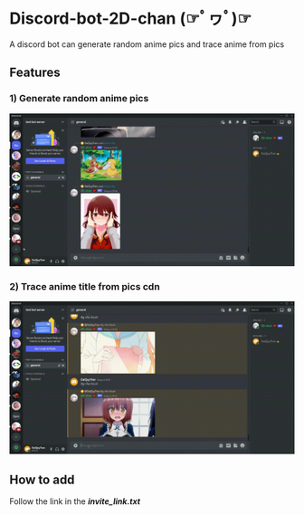 # Discord-bot-2D-chan (☞ﾟヮﾟ)☞
A discord bot can generate random anime pics and trace anime from pics

## Features
### 1) Generate random anime pics
![](https://github.com/RandomName1915/gif_repo/blob/main/demo2Dchan_genImg.gif)

### 2) Trace anime title from pics cdn
![](https://github.com/RandomName1915/gif_repo/blob/main/demo2Dchan_traceScene.gif)

## How to add
Follow the link in the **_invite_link.txt_**



